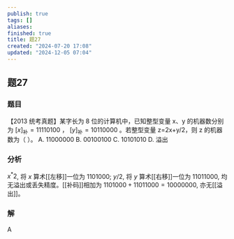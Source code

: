 ```yaml
---
publish: true
tags: []
aliases: 
finished: true
title: 题27
created: "2024-07-20 17:08"
updated: "2024-12-05 07:04"
---
```

## 题27
### 题目
【2013 统考真题】某字长为 8 位的计算机中，已知整型变量 x、y 的机器数分别为 $[x]_{\text{补}}=1 1110100$ ， $[y]_{\text{补}}=10110000$ 。若整型变量 z=2x+y/2，则 z 的机器数为（ ）。
A. 11000000
B. 00100100
C. 10101010
D. 溢出
### 分析
$x^*2$, 将 $x$ 算术[[左移]]一位为 $1101000$; $y/2$, 将 $y$ 算术[[右移]]一位为 $11011000$, 均无溢出或丢失精度。[[补码]]相加为 $1101000 + 11011000 = 10000000$, 亦无[[溢出]]。
### 解
A
